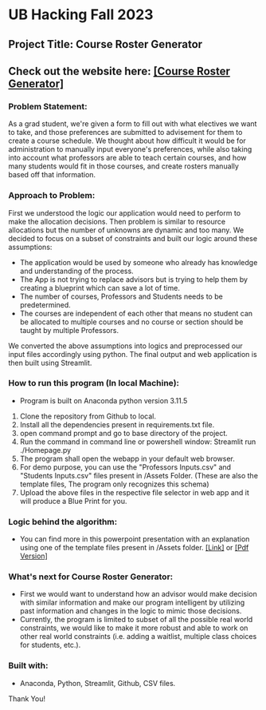 # UB Hacking Fall 2023 
## Project Title: Course Roster Generator
## Check out the website here: <a href = "https://ubcourserostergenerator.streamlit.app/">[Course Roster Generator]</a>

### Problem Statement:
<p>As a grad student, we're given a form to fill out with what electives we want to take, and those preferences are submitted to advisement for them to create a course schedule. We thought about how difficult it would be for administration to manually input everyone's preferences, while also taking into account what professors are able to teach certain courses, and how many students would fit in those courses, and create rosters manually based off that information.</p>

### Approach to Problem:
First we understood the logic our application would need to perform to make the allocation decisions. Then problem is similar to resource allocations but the number of unknowns are dynamic and too many. We decided to focus on a subset of constraints and built our logic around these assumptions:
- The application would be used by someone who already has knowledge and understanding of the process.
- The App is not trying to replace advisors but is trying to help them by creating a blueprint which can save a lot of time.
- The number of courses, Professors and Students needs to be predetermined.
- The courses are independent of each other that means no student can be allocated to multiple courses and no course or section should be taught by multiple Professors. 

We converted the above assumptions into logics and preprocessed our input files accordingly using python. The final output and web application is then built using Streamlit.

### How to run this program (In local Machine):
- Program is built on Anaconda python version 3.11.5
1. Clone the repository from Github to local.
2. Install all the dependencies present in requirements.txt file.
3. open command prompt and go to base directory of the project.
4. Run the command in command line or powershell window: Streamlit run ./Homepage.py
5. The program shall open the webapp in your default web browser.
6. For demo purpose, you can use the "Professors Inputs.csv" and "Students Inputs.csv" files present in /Assets Folder. (These are also the template files, The program only recognizes this schema)
7. Upload the above files in the respective file selector in web app and it will produce a Blue Print for you.

### Logic behind the algorithm:
- You can find more in this powerpoint presentation with an explanation using one of the template files present in /Assets folder. <a href = "https://github.com/UBH-Fall2023/ubh-fall2023-Pi-Akash/blob/master/Presentations/Project%20Presentation.pptx">[Link]</a> or <a href = "https://github.com/UBH-Fall2023/ubh-fall2023-Pi-Akash/blob/master/Presentations/Project%20Presentation.pdf">[Pdf Version]</a>

### What's next for Course Roster Generator:
- First we would want to understand how an advisor would make decision with similar information and make our program intelligent by utilizing past information and changes in the logic to mimic those decisions.
- Currently, the program is limited to subset of all the possible real world constraints, we would like to make it more robust and able to work on other real world constraints (i.e. adding a waitlist, multiple class choices for students, etc.).

### Built with:
- Anaconda, Python, Streamlit, Github, CSV files.

Thank You!
